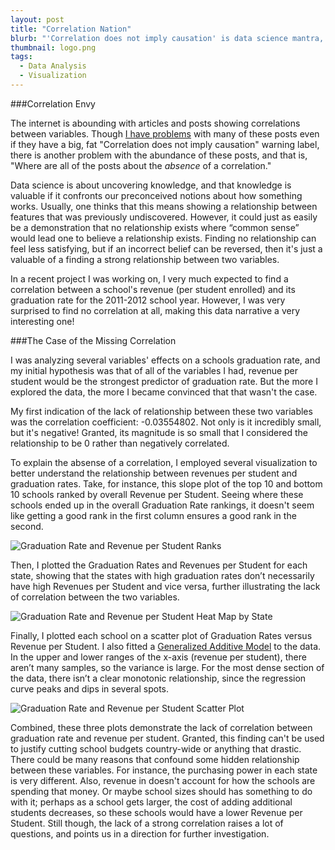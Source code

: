 ```yaml
---
layout: post
title: "Correlation Nation"
blurb: "'Correlation does not imply causation' is data science mantra, but in this post I take a look at another problem with reports of correlations."
thumbnail: logo.png
tags: 
  - Data Analysis
  - Visualization
---
```


###Correlation Envy

The internet is abounding with articles and posts showing correlations between variables. Though [I have problems](http://www.datajourneyman.com/2014/09/12/thinking-with-data.html) with many of these posts even if they have a big, fat "Correlation does not imply causation" warning label, there is another problem with the abundance of these posts, and that is, "Where are all of the posts about the _absence_ of a correlation."

Data science is about uncovering knowledge, and that knowledge is valuable if it confronts our preconceived notions about how something works. Usually, one thinks that this means showing a relationship between features that was previously undiscovered. However, it could just as easily be a demonstration that no relationship exists where “common sense” would lead one to believe a relationship exists. Finding no relationship can feel less satisfying, but if an incorrect belief can be reversed, then it's just a valuable of a finding a strong relationship between two variables.

In a recent project I was working on, I very much expected to find a correlation between a school's revenue (per student enrolled) and its graduation rate for the 2011-2012 school year. However, I was very surprised to find no correlation at all, making this data narrative a very interesting one!

###The Case of the Missing Correlation

I was analyzing several variables' effects on a schools graduation rate, and my initial hypothesis was that of all of the variables I had, revenue per student would be the strongest predictor of graduation rate. But the more I explored the data, the more I became convinced that that wasn't the case. 

My first indication of the lack of relationship between these two variables was the correlation coefficient: -0.03554802. Not only is it incredibly small, but it's negative! Granted, its magnitude is so small that I considered the relationship to be 0 rather than negatively correlated. 

To explain the absense of a correlation, I employed several visualization to better understand the relationship between revenues per student and graduation rates. Take, for instance, this slope plot of the top 10 and bottom 10 schools ranked by overall Revenue per Student. Seeing where these schools ended up in the overall Graduation Rate rankings, it doesn't seem like getting a good rank in the first column ensures a good rank in the second.

<img alt="Graduation Rate and Revenue per Student Ranks" src="/img/grad-rate-ranks.png" class="full-size">

Then, I plotted the Graduation Rates and Revenues per Student for each state, showing that the states with high graduation rates don’t necessarily have high Revenues per Student and vice versa, further illustrating the lack of correlation between the two variables.

<img alt="Graduation Rate and Revenue per Student Heat Map by State" src="/img/grad-rate-by-state.png" class="full-size">

Finally, I plotted each school on a scatter plot of Graduation Rates versus Revenue per Student. I also fitted a [Generalized Additive Model](https://en.wikipedia.org/wiki/Generalized_additive_model) to the data. In the upper and lower ranges of the x-axis (revenue per student), there aren’t many samples, so the variance is large. For the most dense section of the data, there isn’t a clear monotonic relationship, since the regression curve peaks and dips in several spots.

<img alt="Graduation Rate and Revenue per Student Scatter Plot" src="/img/grad-rate-scatter-plot.png" class="full-size">

Combined, these three plots demonstrate the lack of correlation between graduation rate and revenue per student. Granted, this finding can't be used to justify cutting school budgets country-wide or anything that drastic. There could be many reasons that confound some hidden relationship between these variables. For instance, the purchasing power in each state is very different. Also, revenue in doesn't account for how the schools are spending that money. Or maybe school sizes should has something to do with it; perhaps as a school gets larger, the cost of adding additional students decreases, so these schools would have a lower Revenue per Student. Still though, the lack of a strong correlation raises a lot of questions, and points us in a direction for further investigation.